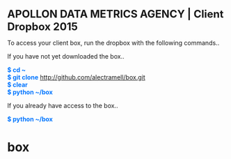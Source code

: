 <font size="5"><b>APOLLON DATA METRICS AGENCY | Client Dropbox 2015</b></font>

To access your client box, run the dropbox with the following commands..

If you have not yet downloaded the box..

<font color="#0075FF"><b>$ cd ~</b></font>
<br />
<font color="#0075FF"><b>$ git clone</b></font> http://github.com/alectramell/box.git
<br />
<font color="#0075FF"><b>$ clear</b></font>
<br />
<font color="#0075FF"><b>$ python ~/box</b></font>

If you already have access to the box..

<font color="#0075FF"><b>$ python ~/box</b></font>

# box
